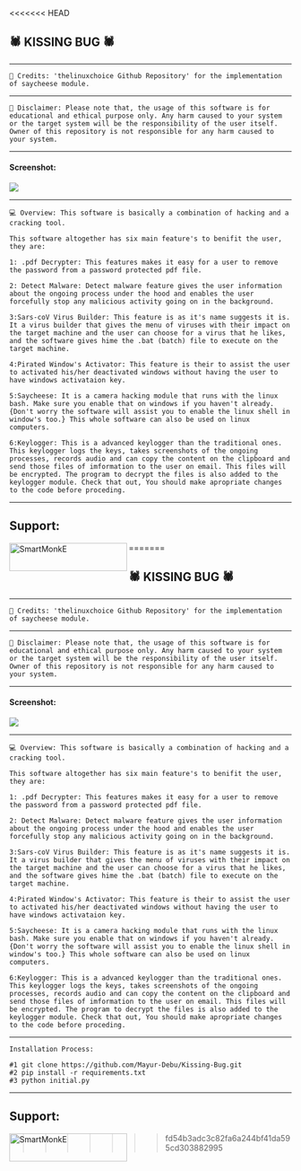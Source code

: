 <<<<<<< HEAD
## 🕷️ KISSING BUG 🕷️

***
```
🧾 Credits: 'thelinuxchoice Github Repository' for the implementation of saycheese module. 
```
***
```
🛑 Disclaimer: Please note that, the usage of this software is for educational and ethical purpose only. Any harm caused to your system or the target system will be the responsibility of the user itself. Owner of this repository is not responsible for any harm caused to your system.
```
***
#### Screenshot:
<img src="https://github.com/Mayur-Debu/Kissing-Bug/blob/main/kissingBugScreenshot.png?raw=true">

***

```
💻 Overview: This software is basically a combination of hacking and a cracking tool.
 
This software altogether has six main feature's to benifit the user, they are:

1: .pdf Decrypter: This features makes it easy for a user to remove the password from a password protected pdf file.

2: Detect Malware: Detect malware feature gives the user information about the ongoing process under the hood and enables the user forcefully stop any malicious activity going on in the background.

3:Sars-coV Virus Builder: This feature is as it's name suggests it is. It a virus builder that gives the menu of viruses with their impact on the target machine and the user can choose for a virus that he likes, and the software gives hime the .bat (batch) file to execute on the target machine.

4:Pirated Window's Activator: This feature is their to assist the user to activated his/her deactivated windows without having the user to have windows activataion key.

5:Saycheese: It is a camera hacking module that runs with the linux bash. Make sure you enable that on windows if you haven't already. {Don't worry the software will assist you to enable the linux shell in window's too.} This whole software can also be used on linux computers.

6:Keylogger: This is a advanced keylogger than the traditional ones. This keylogger logs the keys, takes screenshots of the ongoing processes, records audio and can copy the content on the clipboard and send those files of imformation to the user on email. This files will be encrypted. The program to decrypt the files is also added to the keylogger module. Check that out, You should make apropriate changes to the code before proceding.

```

***
## Support:

<p><a href="https://www.buymeacoffee.com/SmartMonkE"> <img align="left" src="https://cdn.buymeacoffee.com/buttons/v2/default-yellow.png" height="50" width="210" alt="SmartMonkE" /></a></p>

=======
## 🕷️ KISSING BUG 🕷️

***
```
🧾 Credits: 'thelinuxchoice Github Repository' for the implementation of saycheese module. 
```
***
```
🛑 Disclaimer: Please note that, the usage of this software is for educational and ethical purpose only. Any harm caused to your system or the target system will be the responsibility of the user itself. Owner of this repository is not responsible for any harm caused to your system.
```
***
#### Screenshot:
<img src="https://github.com/Mayur-Debu/Kissing-Bug/blob/main/kissingBugScreenshot.png?raw=true">

***

```
💻 Overview: This software is basically a combination of hacking and a cracking tool.
 
This software altogether has six main feature's to benifit the user, they are:

1: .pdf Decrypter: This features makes it easy for a user to remove the password from a password protected pdf file.

2: Detect Malware: Detect malware feature gives the user information about the ongoing process under the hood and enables the user forcefully stop any malicious activity going on in the background.

3:Sars-coV Virus Builder: This feature is as it's name suggests it is. It a virus builder that gives the menu of viruses with their impact on the target machine and the user can choose for a virus that he likes, and the software gives hime the .bat (batch) file to execute on the target machine.

4:Pirated Window's Activator: This feature is their to assist the user to activated his/her deactivated windows without having the user to have windows activataion key.

5:Saycheese: It is a camera hacking module that runs with the linux bash. Make sure you enable that on windows if you haven't already. {Don't worry the software will assist you to enable the linux shell in window's too.} This whole software can also be used on linux computers.

6:Keylogger: This is a advanced keylogger than the traditional ones. This keylogger logs the keys, takes screenshots of the ongoing processes, records audio and can copy the content on the clipboard and send those files of imformation to the user on email. This files will be encrypted. The program to decrypt the files is also added to the keylogger module. Check that out, You should make apropriate changes to the code before proceding.

```

***

```
Installation Process:

#1 git clone https://github.com/Mayur-Debu/Kissing-Bug.git
#2 pip install -r requirements.txt
#3 python initial.py
```

***

## Support:

<p><a href="https://www.buymeacoffee.com/SmartMonkE"> <img align="left" src="https://cdn.buymeacoffee.com/buttons/v2/default-yellow.png" height="50" width="210" alt="SmartMonkE" /></a></p>

>>>>>>> fd54b3adc3c82fa6a244bf41da595cd303882995
